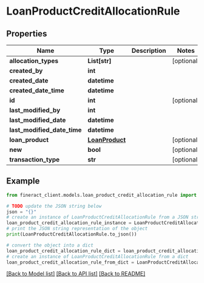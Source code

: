 # LoanProductCreditAllocationRule


## Properties

Name | Type | Description | Notes
------------ | ------------- | ------------- | -------------
**allocation_types** | **List[str]** |  | [optional] 
**created_by** | **int** |  | 
**created_date** | **datetime** |  | 
**created_date_time** | **datetime** |  | 
**id** | **int** |  | [optional] 
**last_modified_by** | **int** |  | 
**last_modified_date** | **datetime** |  | 
**last_modified_date_time** | **datetime** |  | 
**loan_product** | [**LoanProduct**](LoanProduct.md) |  | [optional] 
**new** | **bool** |  | [optional] 
**transaction_type** | **str** |  | [optional] 

## Example

```python
from fineract_client.models.loan_product_credit_allocation_rule import LoanProductCreditAllocationRule

# TODO update the JSON string below
json = "{}"
# create an instance of LoanProductCreditAllocationRule from a JSON string
loan_product_credit_allocation_rule_instance = LoanProductCreditAllocationRule.from_json(json)
# print the JSON string representation of the object
print(LoanProductCreditAllocationRule.to_json())

# convert the object into a dict
loan_product_credit_allocation_rule_dict = loan_product_credit_allocation_rule_instance.to_dict()
# create an instance of LoanProductCreditAllocationRule from a dict
loan_product_credit_allocation_rule_from_dict = LoanProductCreditAllocationRule.from_dict(loan_product_credit_allocation_rule_dict)
```
[[Back to Model list]](../README.md#documentation-for-models) [[Back to API list]](../README.md#documentation-for-api-endpoints) [[Back to README]](../README.md)


